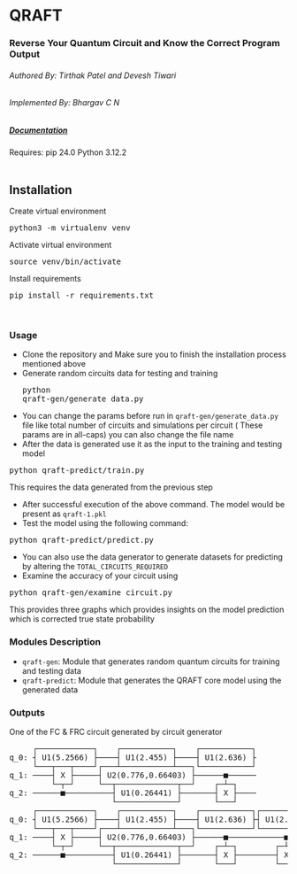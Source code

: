 # QRAFT

### Reverse Your Quantum Circuit and Know the Correct Program Output
###### Authored By: Tirthak Patel and Devesh Tiwari
###### Implemented By: Bhargav C N
##### [Documentation](https://par.nsf.gov/servlets/purl/10309262)
Requires:
pip 24.0
Python 3.12.2
<br/>
<br/>

## Installation

Create virtual environment
<pre>python3 -m virtualenv venv</pre>
Activate virtual environment
<pre>source venv/bin/activate</pre>
Install requirements
<pre>pip install -r requirements.txt</pre>

<br/>

### Usage
- Clone the repository and Make sure you to finish the installation process mentioned above
- Generate random circuits data for testing and training <pre>python qraft-gen/generate_data.py</pre> 
- You can change the params before run in `qraft-gen/generate_data.py` file like total number of circuits and simulations per circuit ( These params are in all-caps) you can also change the file name
- After the data is generated use it as the input to the training and testing model
<pre>python qraft-predict/train.py</pre>
This requires the data generated from the previous step
- After successful execution of the above command. The model would be present as `qraft-1.pkl`
- Test the model using the following command:
<pre>python qraft-predict/predict.py</pre>
- You can also use the data generator to generate datasets for predicting by altering the `TOTAL_CIRCUITS_REQUIRED`
- Examine the accuracy of your circuit using 
<pre>python qraft-gen/examine_circuit.py</pre>
This provides three graphs which provides insights on the model prediction which is corrected true state probability



### Modules Description
- `qraft-gen`: Module that generates random quantum circuits for training and testing data
- `qraft-predict`: Module that generates the QRAFT core model using the generated data






### Outputs

One of the FC & FRC circuit generated by circuit generator
<pre>
     ┌────────────┐    ┌───────────┐    ┌───────────┐
q_0: ┤ U1(5.2566) ├────┤ U1(2.455) ├────┤ U1(2.636) ├
     └───┬───┬────┘┌───┴───────────┴───┐└───────────┘
q_1: ────┤ X ├─────┤ U2(0.776,0.66403) ├──────■──────
         └─┬─┘     └──┬─────────────┬──┘    ┌─┴─┐    
q_2: ──────■──────────┤ U1(0.26441) ├───────┤ X ├────
                      └─────────────┘       └───┘    
     ┌────────────┐    ┌───────────┐    ┌───────────┐┌───────────┐    ┌───────────┐    ┌────────────┐
q_0: ┤ U1(5.2566) ├────┤ U1(2.455) ├────┤ U1(2.636) ├┤ U1(2.636) ├────┤ U1(2.455) ├────┤ U1(5.2566) ├
     └───┬───┬────┘┌───┴───────────┴───┐└───────────┘└───────────┘┌───┴───────────┴───┐└───┬───┬────┘
q_1: ────┤ X ├─────┤ U2(0.776,0.66403) ├──────■────────────■──────┤ U2(0.776,0.66403) ├────┤ X ├─────
         └─┬─┘     └──┬─────────────┬──┘    ┌─┴─┐        ┌─┴─┐    └──┬─────────────┬──┘    └─┬─┘     
q_2: ──────■──────────┤ U1(0.26441) ├───────┤ X ├────────┤ X ├───────┤ U1(0.26441) ├─────────■───────
                      └─────────────┘       └───┘        └───┘       └─────────────┘                 

</pre>
